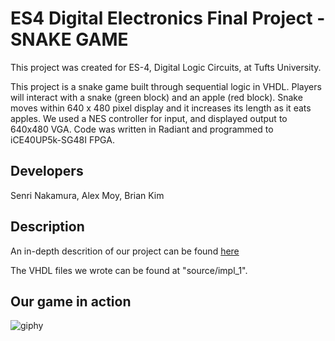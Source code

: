 # ES4 Digital Electronics Final Project - SNAKE GAME

This project was created for ES-4, Digital Logic Circuits, at Tufts University.

This project is a snake game built through sequential logic in VHDL. Players will interact with a snake (green block) and an apple (red block). Snake moves within 640 x 480 pixel display and it increases its length as it eats apples. We used a NES controller for input, and displayed output to 640x480 VGA. Code was written in Radiant and programmed to iCE40UP5k-SG48I FPGA.

## Developers

Senri Nakamura, Alex Moy, Brian Kim 

## Description

An in-depth descrition of our project can be found [here](https://docs.google.com/document/d/1tGJXxAIe7DB0zEWWp9hQkyYR_vrtW_NUy16Rq0TAr5E/edit?usp=sharing) 

The VHDL files we wrote can be found at "source/impl_1". 


## Our game in action

![giphy](https://github.com/SenriNakamura/FPGA_snake_game/assets/112661390/937b6a59-5b7e-4394-9746-0bbe2dc1ff62)


